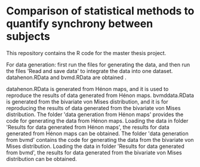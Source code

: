 # Comparison of statistical methods to quantify synchrony between subjects

This repository contains the R code for the master thesis project.

For data generation: first run the files for generating the data, and then run the files 'Read and save data' to integrate the data into one dataset. datahenon.RData and bvmd.RData are obtained . 

datahenon.RData is generated from Hénon maps, and it is used to reproduce the results of data generated from Hénon maps. 
bvmddata.RData is generated from the bivariate von Mises distribution, and it is for reproducing the results of data generated from the bivariate von Mises distribution. 
The folder 'data generation from Hénon maps' provides the code for generating the data from Hénon maps. Loading the data in folder 'Results for data generated from Hénon maps', 
the results for data generated from Hénon maps can be obtained.  The folder 'data generation from bvmd' contains the code for generating the data from the bivariate von Mises distribution. Loading the data in folder 'Results for data generated from bvmd', 
the results for data generated from the bivariate von Mises distribution can be obtained.  
